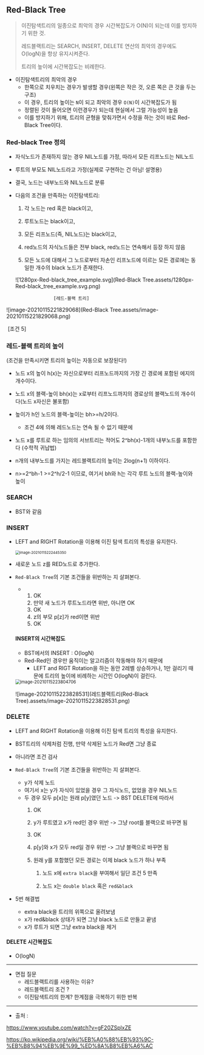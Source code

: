 ## Red-Black Tree

> 이진탐색트리의 일종으로 최악의 경우 시간복잡도가 O(N)이 되는데 이를 방지하기 위한 것.
>
> 레드블랙트리는 SEARCH, INSERT, DELETE 연산의 최악의 경우에도 O(logN)을 항상 유지시켜준다.
>
> 트리의 높이에 시간복잡도는 비례한다.



* 이진탐색트리의 최악의 경우
  * 한쪽으로 치우치는 경우가 발생할 경우(왼쪽은 작은 것, 오른 쪽은 큰 것을 두는 구조)
  * 이 경우, 트리의 높이는 `N`이 되고 최악의 경우 `O(N)`이 시간복잡도가 됨 
  * 정렬된 것이 들어오면 이런경우가 되는데 현실에서 그럴 가능성이 높음
  * 이를 방지하기 위해, 트리의 균형을 맞춰가면서 수정을 하는 것이 바로 Red-Black Tree이다.



###  Red-black Tree 정의 

* 자식노드가 존재하지 않는 경우 NIL노드를 가정, 따라서 모든 리프노드는 NIL노드

* 루트의 부모도 NIL노드라고 가정(실제로 구현하는 건 아님! 설명용)

* 결국, 노드는 내부노드와 NIL노드로 분류



* 다음의 조건을 만족하는 이진탐색트리: 

  1) 각 노드는 red 혹은 black이고,

  2) 루트노드는 black이고,

  3) 모든 리프노드(즉, NIL노드)는 black이고,

  4) red노드의 자식노드들은 전부 black, red노드는 연속해서 등장 하지 않음

  5) 모든 노드에 대해서 그 노드로부터 자손인 리프노드에 이르는 모든 경로에는 동일한 개수의 black 노드가   존재한다.

  ![1280px-Red-black_tree_example.svg](Red-Black Tree.assets/1280px-Red-black_tree_example.svg.png)
  
  
  					[레드-블랙 트리]



![image-20210115221829068](Red-Black Tree.assets/image-20210115221829068.png)



​																							[조건 5]

### 레드-블랙 트리의 높이



(조건을 만족시키면 트리의 높이는 자동으로 보장된다!)

* 노드 x의 높이 h(x)는 자신으로부터 리프노드까지의 가장 긴 경로에 포함된 에지의 개수이다.

* 노드 x의 블랙-높이 bh(x)는 x로부터 리프노드까지의 경로상의 블랙노드의 개수이다(노드 x자신은 불포함)

* 높이가 h인 노드의 블랙-높이는 bh>=h/2이다.
  * 조건 4에 의해 레드노드는 연속 될 수 없기 때문에

* 노드 x를 루트로 하는 임의의 서브트리는 적어도 2^bh(x)-1개의 내부노드를 포함한다 (수학적 귀납법)

* n개의 내부노드를 가지는 레드블랙트리의 높이는 2log(n+1) 이하이다.

* n>=2^bh-1 >=2^h/2-1 이므로, 여기서 bh와 h는 각각 루트 노드의 블랙-높이와 높이

 

### SEARCH

* BST와 같음

### INSERT

* LEFT and RIGHT Rotation을 이용해 이진 탐색 트리의 특성을 유지한다.

  <img src="레드블랙트리(Red-Black Tree).assets/image-20210115222445350.png" alt="image-20210115222445350" style="zoom: 67%;" />

* 새로운 노드 z를 RED노드로 추가한다.

* `Red-Black Tree`의 기본 조건들을 위반하는 지 살펴본다.

  * 1. OK
    2.  만약 새 노드가 루트노드라면 위반, 아니면 OK
    3.  OK
    4.  z의 부모 p[z]가 red이면 위반
    5.  OK

  #### INSERT의 시간복잡도

	* BST에서의 INSERT : O(logN)
	* Red-Red인 경우만 움직이는 알고리즘이 작동해야 하기 때문에
	  * LEFT and RIGT Rotation을 하는 동안 2레벨 상승하거나, 1만 걸리기 때문에 트리의 높이에 비례하는 시간인 O(logN)이 걸린다.
	
	<img src="레드블랙트리(Red-Black Tree).assets/image-20210115223804706.png" alt="image-20210115223804706" style="zoom: 80%;" />
	
	![image-20210115223828531](레드블랙트리(Red-Black Tree).assets/image-20210115223828531.png)

### DELETE 

* LEFT and RIGHT Rotation을 이용해 이진 탐색 트리의 특성을 유지한다.
* BST트리의 삭제처럼 진행, 만약 삭제된 노드가 Red면 그냥 종료
* 아니라면 조건 검사
* `Red-Black Tree`의 기본 조건들을 위반하는 지 살펴본다.
  * y가 삭제 노드
  * 여기서 x는 y가 자식이 있었을 경우 그 자식노드, 없었을 경우 NIL노드
  * 두 경우 모두 p[x]는 원래 p[y]였던 노드		-> BST DELETE에 따라서
    1. OK

    2. y가 루트였고 x가 red인 경우 위반 -> 그냥 root를 블랙으로 바꾸면 됨

    3. OK

    4. p[y]와 x가 모두 red일 경우 위반 -> 그냥 블랙으로 바꾸면 됨

    5. 원래 y를 포함했던 모든 경로는 이제 black 노드가 하나 부족

       1) 노드 x에 `extra black`을 부여해서 일단 조건 5 만족

       2) 노드 x는 `double black` 혹은 `red&black`

* 5번 해결법

  * extra black을 트리의 위쪽으로 올려보냄
  * x가 red&black 상태가 되면 그냥 black 노드로 만들고 끝냄
  * x가 루트가 되면 그냥 extra black을 제거

  

#### DELETE 시간복잡도

* O(logN)



---

* 면접 질문
  - 레드블랙트리를 사용하는 이유?
  - 레드블랙트리 조건 ?
  - 이진탐색트리의 한계? 한계점을 극복하기 위한 반복



---

* 출처 :  

https://www.youtube.com/watch?v=gF20ZSplxZE

https://ko.wikipedia.org/wiki/%EB%A0%88%EB%93%9C-%EB%B8%94%EB%9E%99_%ED%8A%B8%EB%A6%AC

